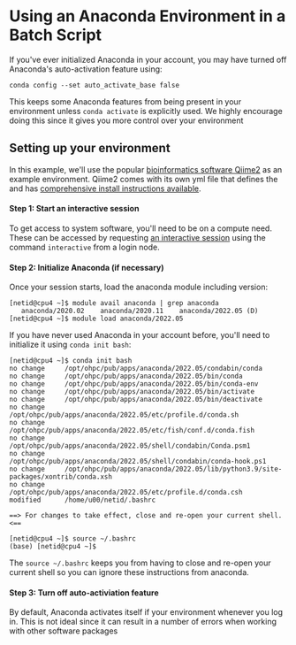 # Using an Anaconda Environment in a Batch Script

If you've ever initialized Anaconda in your account, you may have turned off Anaconda's auto-activation feature using:

```console
conda config --set auto_activate_base false
```

This keeps some Anaconda features from being present in your environment unless ```conda activate``` is explicitly used. We highly encourage doing this since it gives you more control over your environment 

## Setting up your environment
In this example, we'll use the popular [bioinformatics software Qiime2](https://docs.qiime2.org/2022.2/about/) as an example environment. Qiime2 comes with its own yml file that defines the and has [comprehensive install instructions available](https://docs.qiime2.org/2022.2/install/native/#install-qiime-2-within-a-conda-environment). 

#### Step 1: Start an interactive session
To get access to system software, you'll need to be on a compute need. These can be accessed by requesting [an interactive session](https://public.confluence.arizona.edu/display/UAHPC/Running+Jobs+with+SLURM#RunningJobswithSLURM-interactive-jobsInteractiveJobs) using the command ```interactive``` from a login node. 

#### Step 2: Initialize Anaconda (if necessary)

Once your session starts, load the anaconda module including version:

```console
[netid@cpu4 ~]$ module avail anaconda | grep anaconda
   anaconda/2020.02    anaconda/2020.11    anaconda/2022.05 (D)
[netid@cpu4 ~]$ module load anaconda/2022.05
```
If you have never used Anaconda in your account before, you'll need to initialize it using ```conda init bash```:

```console
[netid@cpu4 ~]$ conda init bash
no change     /opt/ohpc/pub/apps/anaconda/2022.05/condabin/conda
no change     /opt/ohpc/pub/apps/anaconda/2022.05/bin/conda
no change     /opt/ohpc/pub/apps/anaconda/2022.05/bin/conda-env
no change     /opt/ohpc/pub/apps/anaconda/2022.05/bin/activate
no change     /opt/ohpc/pub/apps/anaconda/2022.05/bin/deactivate
no change     /opt/ohpc/pub/apps/anaconda/2022.05/etc/profile.d/conda.sh
no change     /opt/ohpc/pub/apps/anaconda/2022.05/etc/fish/conf.d/conda.fish
no change     /opt/ohpc/pub/apps/anaconda/2022.05/shell/condabin/Conda.psm1
no change     /opt/ohpc/pub/apps/anaconda/2022.05/shell/condabin/conda-hook.ps1
no change     /opt/ohpc/pub/apps/anaconda/2022.05/lib/python3.9/site-packages/xontrib/conda.xsh
no change     /opt/ohpc/pub/apps/anaconda/2022.05/etc/profile.d/conda.csh
modified      /home/u00/netid/.bashrc

==> For changes to take effect, close and re-open your current shell. <==

[netid@cpu4 ~]$ source ~/.bashrc
(base) [netid@cpu4 ~]$ 
```

The ```source ~/.bashrc``` keeps you from having to close and re-open your current shell so you can ignore these instructions from anaconda. 

#### Step 3: Turn off auto-activiation feature
By default, Anaconda activates itself if your environment whenever you log in. This is not ideal since it can result in a number of errors when working with other software packages
